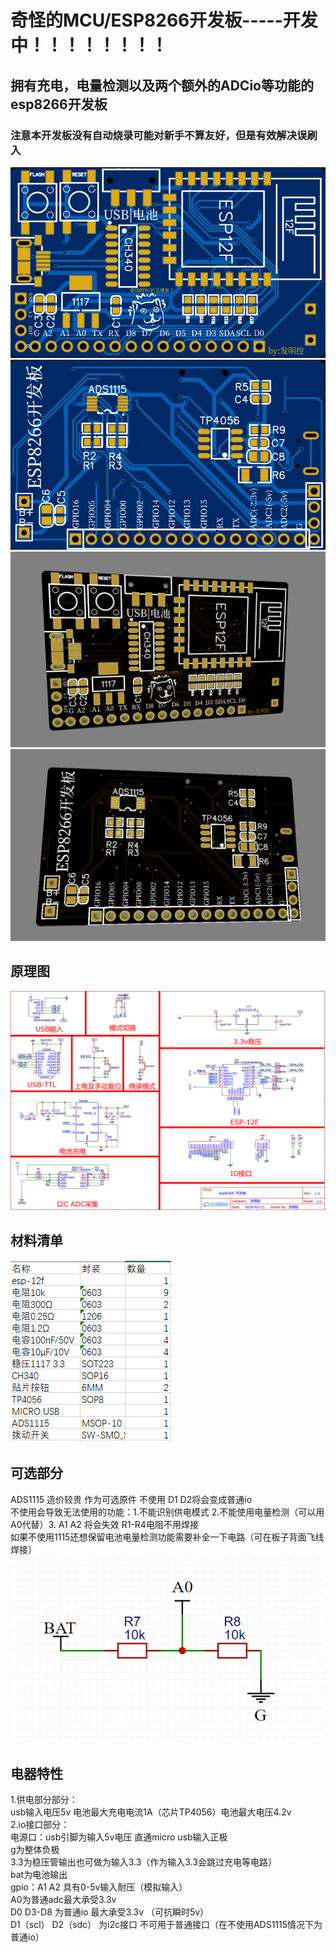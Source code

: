 # 奇怪的MCU/ESP8266开发板-----开发中！！！！！！！！
## 拥有充电，电量检测以及两个额外的ADCio等功能的esp8266开发板
### 注意本开发板没有自动烧录可能对新手不算友好，但是有效解决误刷入

![image](https://github.com/bilibilifmk/odd_mcu/blob/master/img/pcb1.png) ![image](https://github.com/bilibilifmk/odd_mcu/blob/master/img/pcb2.png)
![image](https://github.com/bilibilifmk/odd_mcu/blob/master/img/pcb3.png) ![image](https://github.com/bilibilifmk/odd_mcu/blob/master/img/pcb4.png)



## 原理图
![image](https://github.com/bilibilifmk/odd_mcu/blob/master/img/ylt.png)

## 材料清单
![image](https://github.com/bilibilifmk/odd_mcu/blob/master/img/clqd.png)

## 可选部分
ADS1115 造价较贵 作为可选原件 不使用 D1 D2将会变成普通io  
不使用会导致无法使用的功能：1.不能识别供电模式 2.不能使用电量检测（可以用A0代替）3. A1 A2 将会失效 R1-R4电阻不用焊接  
如果不使用1115还想保留电池电量检测功能需要补全一下电路（可在板子背面飞线焊接）  
![image](https://github.com/bilibilifmk/odd_mcu/blob/master/img/a0.png)

## 电器特性
1.供电部分部分：  
usb输入电压5v 电池最大充电电流1A（芯片TP4056）电池最大电压4.2v  
2.io接口部分：  
电源口：usb引脚为输入5v电压 直通micro usb输入正极    
g为整体负极   
3.3为稳压管输出也可做为输入3.3（作为输入3.3会跳过充电等电路）    
bat为电池输出  
gpio：A1 A2 具有0-5v输入耐压（模拟输入）  
A0为普通adc最大承受3.3v    
D0 D3-D8 为普通io 最大承受3.3v （可抗瞬时5v）    
D1（scl） D2（sdc） 为i2c接口 不可用于普通接口（在不使用ADS1115情况下为普通io）  
